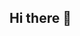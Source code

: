 ## Hi there 👋

<!--
**Christheos/Christheos** is a ✨ _special_ ✨ repository because its `README.md` (this file) appears on your GitHub profile.


- 🔭 I’m currently working on Roblox Studio
- 🌱 I’m currently learning Coding
- 👯 I’m looking to collaborate on Roblox
- 🤔 I’m looking for help with my Roblox Game
- 💬 Ask me about Roblox
- 📫 How to reach me: Roblox (Adopt Me)
-->
